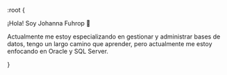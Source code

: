 :root {

 ¡Hola! Soy Johanna Fuhrop 🌸

Actualmente me estoy especializando en gestionar y administrar bases de datos, tengo un largo camino que aprender, pero actualmente me estoy enfocando en Oracle y SQL Server.

}
